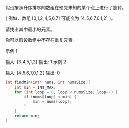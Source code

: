 假设按照升序排序的数组在预先未知的某个点上进行了旋转。

( 例如，数组 [0,1,2,4,5,6,7] 可能变为 [4,5,6,7,0,1,2] )。

请找出其中最小的元素。

你可以假设数组中不存在重复元素。

示例 1:

输入: [3,4,5,1,2]
输出: 1
示例 2:

输入: [4,5,6,7,0,1,2]
输出: 0



```c
int findMin(int* nums, int numsSize){
    int min = INT_MAX;
    for (int loop = 0; loop < numsSize; loop++) {
        if (nums[loop] < min) {
            min = nums[loop];
        }
    }
    return min;
}
```

